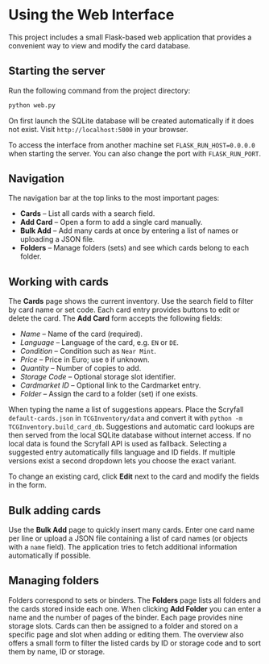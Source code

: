 # Using the Web Interface

This project includes a small Flask-based web application that provides a convenient way to view and modify the card database.

## Starting the server

Run the following command from the project directory:

```bash
python web.py
```

On first launch the SQLite database will be created automatically if it does not exist. Visit `http://localhost:5000` in your browser.

To access the interface from another machine set `FLASK_RUN_HOST=0.0.0.0` when starting the server. You can also change the port with `FLASK_RUN_PORT`.

## Navigation

The navigation bar at the top links to the most important pages:

- **Cards** – List all cards with a search field.
- **Add Card** – Open a form to add a single card manually.
- **Bulk Add** – Add many cards at once by entering a list of names or uploading a JSON file.
- **Folders** – Manage folders (sets) and see which cards belong to each folder.

## Working with cards

The **Cards** page shows the current inventory. Use the search field to filter by card name or set code. Each card entry provides buttons to edit or delete the card. The **Add Card** form accepts the following fields:

- *Name* – Name of the card (required).
- *Language* – Language of the card, e.g. `EN` or `DE`.
- *Condition* – Condition such as `Near Mint`.
- *Price* – Price in Euro; use `0` if unknown.
- *Quantity* – Number of copies to add.
- *Storage Code* – Optional storage slot identifier.
- *Cardmarket ID* – Optional link to the Cardmarket entry.
- *Folder* – Assign the card to a folder (set) if one exists.

When typing the name a list of suggestions appears.  Place the Scryfall
``default-cards.json`` in ``TCGInventory/data`` and convert it with
``python -m TCGInventory.build_card_db``.  Suggestions and automatic
card lookups are then served from the local SQLite database without
internet access.  If no local data is found the Scryfall API is used as
fallback.
Selecting a suggested entry automatically fills language and ID fields. If
multiple versions exist a second dropdown lets you choose the exact variant.

To change an existing card, click **Edit** next to the card and modify the fields in the form.

## Bulk adding cards

Use the **Bulk Add** page to quickly insert many cards. Enter one card name per line or upload a JSON file containing a list of card names (or objects with a `name` field). The application tries to fetch additional information automatically if possible.

## Managing folders

Folders correspond to sets or binders. The **Folders** page lists all folders and the cards stored inside each one. When clicking **Add Folder** you can enter a name and the number of pages of the binder. Each page provides nine storage slots.  Cards can then be assigned to a folder and stored on a specific page and slot when adding or editing them.
The overview also offers a small form to filter the listed cards by ID or storage code and to sort them by name, ID or storage.

